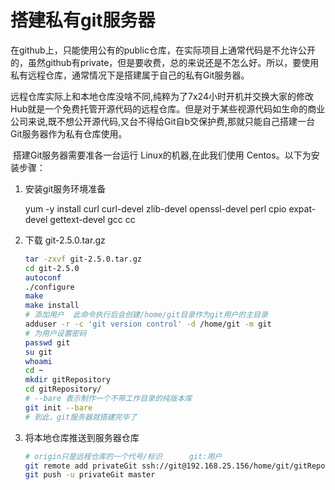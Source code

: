 # 搭建私有git服务器

​	在github上，只能使用公有的public仓库，在实际项目上通常代码是不允许公开的，虽然github有private，但是要收费，总的来说还是不怎么好。所以，要使用私有远程仓库，通常情况下是搭建属于自己的私有Git服务器。 

​	远程仓库实际上和本地仓库没啥不同,纯粹为了7x24小时开机并交换大家的修改Hub就是一个免费托管开源代码的远程仓库。但是对于某些视源代码如生命的商业公司来说,既不想公开源代码,又台不得给Git自b交保护费,那就只能自己搭建一台Git服务器作为私有仓库使用。

​	搭建Git服务器需要准各一台运行 Linux的机器,在此我们使用 Centos。以下为安装步骤：

1. 安装git服务环境准备

   yum -y install curl curl-devel zlib-devel openssl-devel perl cpio expat-devel gettext-devel gcc cc

2. 下载 git-2.5.0.tar.gz

   ```bash
   tar -zxvf git-2.5.0.tar.gz
   cd git-2.5.0
   autoconf
   ./configure
   make 
   make install
   # 添加用户  此命令执行后会创建/home/git目录作为git用户的主目录
   adduser -r -c 'git version control' -d /home/git -m git
   # 为用户设置密码
   passwd git
   su git
   whoami
   cd ~
   mkdir gitRepository
   cd gitRepository/
   # --bare 表示制作一个不带工作目录的纯版本库
   git init --bare
   # 到此，git服务器就搭建完毕了
   ```

3. 将本地仓库推送到服务器仓库

   ```bash
   # origin只是远程仓库的一个代号/标识      git:用户
   git remote add privateGit ssh://git@192.168.25.156/home/git/gitRepository
   git push -u privateGit master
   ```

   

